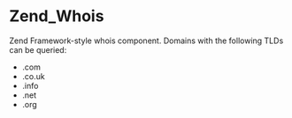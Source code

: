 Zend_Whois
==========

Zend Framework-style whois component. Domains with the following TLDs can be queried:

* .com
* .co.uk
* .info
* .net
* .org